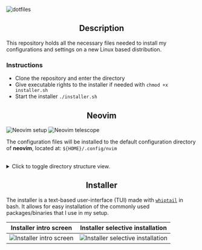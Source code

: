 ![dotfiles](https://user-images.githubusercontent.com/20475201/183306482-caa3360c-d357-4525-b429-a468fb932502.png)

<h2 align="center">Description</h2>

This repository holds all the necessary files needed to install my configurations
and settings on a new Linux based distribution.

### Instructions

* Clone the repository and enter the directory
* Give executable rights to the installer if needed with `chmod +x installer.sh`
* Start the installer `./installer.sh`

<h2 align="center">Neovim</h2>

![Neovim setup](https://user-images.githubusercontent.com/20475201/183304528-10251a43-183a-4181-a08d-cf9d311f2ac8.png)
![Neovim telescope](https://user-images.githubusercontent.com/20475201/183304535-d2516144-4abe-4920-84fe-e3039c295291.png)

The configuration files will be installed to the default configuration directory
of **neovim**, located at: `${HOME}/.config/nvim`

<br/>

<details>
  <summary>
    Click to toggle directory structure view.
  </summary>

```bash
./
├── lua/
│   └── tt/
│       ├── _plugins/
│       │   ├── format/
│       │   │   ├── conform.lua
│       │   │   └── utils.lua
│       │   ├── git/
│       │   │   ├── diffview.lua
│       │   │   ├── git-conflict.lua
│       │   │   ├── git-messenger.lua
│       │   │   └── gitsigns.lua
│       │   ├── lsp/
│       │   │   ├── config/
│       │   │   │   ├── attach.lua
│       │   │   │   ├── handlers.lua
│       │   │   │   ├── highlight.lua
│       │   │   │   ├── init.lua
│       │   │   │   ├── inlay_hints.lua
│       │   │   │   ├── keymaps.lua
│       │   │   │   └── servers.lua
│       │   │   ├── lsp-saga.lua
│       │   │   ├── mason.lua
│       │   │   └── nvim-navic.lua
│       │   ├── snacks/
│       │   │   ├── commands.lua
│       │   │   ├── custom_pickers.lua
│       │   │   ├── dashboard.lua
│       │   │   ├── explorer.lua
│       │   │   ├── init.lua
│       │   │   ├── keymaps.lua
│       │   │   ├── picker.lua
│       │   │   ├── scratch.lua
│       │   │   ├── styles.lua
│       │   │   └── zen.lua
│       │   ├── telescope/
│       │   │   ├── commands.lua
│       │   │   ├── extensions.lua
│       │   │   ├── init.lua
│       │   │   ├── keymaps.lua
│       │   │   ├── pickers.lua
│       │   │   ├── previewers.lua
│       │   │   └── utils.lua
│       │   ├── barbecue.lua
│       │   ├── dial.lua
│       │   ├── dressing.lua
│       │   ├── flash.lua
│       │   ├── grapple.lua
│       │   ├── grug-far.lua
│       │   ├── hydra.lua
│       │   ├── indent-blankline.lua
│       │   ├── lualine.lua
│       │   ├── mini-surround.lua
│       │   ├── namu.lua
│       │   ├── neogen.lua
│       │   ├── nightfox.lua
│       │   ├── noice.lua
│       │   ├── numb.lua
│       │   ├── nvim-autopairs.lua
│       │   ├── nvim-cmp.lua
│       │   ├── nvim-ufo.lua
│       │   ├── oil.lua
│       │   ├── resession.lua
│       │   ├── rose-pine.lua
│       │   ├── smart-splits.lua
│       │   ├── statuscol.lua
│       │   ├── treesitter.lua
│       │   ├── treesj.lua
│       │   └── trouble.lua
│       ├── utils/
│       │   ├── init.lua
│       │   └── set.lua
│       ├── abbreviations.lua
│       ├── autocommands.lua
│       ├── common.lua
│       ├── globals.lua
│       ├── helper.lua
│       ├── icons.lua
│       ├── init.lua
│       ├── lazy.lua
│       ├── mappings.lua
│       ├── plugins.lua
│       └── settings.lua
├── init.lua
└── lazy-lock.json
```

</details>

<h2 align="center">Installer</h2>

The installer is a text-based user-interface (TUI) made with
[`whiptail`](https://linux.die.net/man/1/whiptail) in bash.
It allows for easy installation of the commonly used packages/binaries that I
use in my setup.

| Installer intro screen  | Installer selective installation |
|:-----------------------:|:--------------------------------:|
| ![Installer intro screen](https://user-images.githubusercontent.com/20475201/183304609-1e02a470-c541-4d6c-97ff-f5f99b64327d.png) | ![Installer selective installation](https://user-images.githubusercontent.com/20475201/183304610-a45c9482-c59b-4513-89fe-ce51ddc0c6f7.png) |
